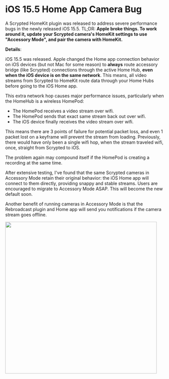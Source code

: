 # iOS 15.5 Home App Camera Bug

A Scrypted HomeKit plugin was released to address severe performance bugs in the newly released iOS 15.5. TL;DR: **Apple broke things. To work around it, update your Scrypted camera's HomeKit settings to use "Accessory Mode", and pair the camera with HomeKit.**

**Details**:

iOS 15.5 was released. Apple changed the Home app connection behavior on iOS devices (but not Mac for some reason) to **always** route accessory bridge (like Scrypted) connections through the active Home Hub, **even when the iOS device is on the same network**. This means, all video streams from Scrypted to HomeKit route data through your Home Hubs before going to the iOS Home app.

This extra network hop causes major performance issues, particularly when the HomeHub is a wireless HomePod:
 * The HomePod receives a video stream over wifi.
 * The HomePod sends that exact same stream back out over wifi.
 * The iOS device finally receives the video stream over wifi.

This means there are 3 points of failure for potential packet loss, and even 1 packet lost on a keyframe will prevent the stream from loading. Previously, there would have only been a single wifi hop, when the stream traveled wifi, once, straight from Scrypted to iOS.

The problem again may compound itself if the HomePod is creating a recording at the same time.

After extensive testing, I've found that the same Scrypted cameras in Accessory Mode retain their original behavior: the iOS Home app will connect to them directly, providing snappy and stable streams. Users are encouraged to migrate to Accessory Mode ASAP. This will become the new default soon.

Another benefit of running cameras in Accessory Mode is that the Rebroadcast plugin and Home app will send you notifications if the camera stream goes offline.

<img src="https://user-images.githubusercontent.com/73924/169710579-3412dfe9-70d7-491f-be80-704e24233dc5.png" width="480">
